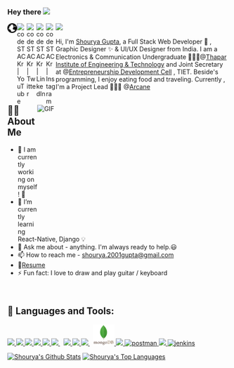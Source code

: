 ### Hey there <img src="https://media.giphy.com/media/hvRJCLFzcasrR4ia7z/giphy.gif" width="25px"> 

[<img align="left" alt="codeSTACKr.com" width="22px" src="https://raw.githubusercontent.com/iconic/open-iconic/master/svg/globe.svg" />][website]
[<img align="left" alt="codeSTACKr | YouTube" width="22px" src="https://cdn.jsdelivr.net/npm/simple-icons@v3/icons/github.svg" />][github]
[<img align="left" alt="codeSTACKr | Twitter" width="22px" src="https://img.icons8.com/fluent/48/000000/twitter.png" />][twitter]
[<img align="left" alt="codeSTACKr | LinkedIn" width="22px" src="https://img.icons8.com/fluent/48/000000/linkedin.png" />][linkedin]
[<img align="left" alt="codeSTACKr | Instagram" width="22px" src="https://img.icons8.com/fluent/48/000000/instagram-new.png" />][instagram]
![](https://komarev.com/ghpvc/?username=shourygupta28)
<br />

Hi, I'm [Shourya Gupta](shouryagupta.me), a Full Stack Web Developer 🚀 , Graphic Designer ✨ & UI/UX Designer from India. I am a Electronics & Communication Undergraduate 👨🏽‍💼@[Thapar Institute of Engineering & Technology][thapar] and Joint Secretary at @[Entrepreneurship Development Cell][edc] , TIET. Beside's programming, I enjoy eating food and traveling. Currently , I'm a Project Lead 🙍🏽‍♂️ @[Arcane][instagram]

  <img align="right" alt="GIF" src="https://github.com/abhisheknaiidu/abhisheknaiidu/blob/master/code.gif?raw=true" width="436" height="280" />

## 🙋‍♂️ About Me

- 🔭 I am currently working on myself ! 😬
- 🌱 I’m currently learning React-Native, Django 💡
- 💬 Ask me about - anything. I'm always ready to help.😃
- 📫 How to reach me - [shourya.2001gupta@gmail.com][email]
- 📝[Resume](https://drive.google.com/file/d/1snoHOHdBiNxjX2hUbEucF3HqUz1RXPdo/view?usp=sharing)
- ⚡ Fun fact: I love to draw and play guitar / keyboard



<br />

## 🚀 Languages and Tools:

<p align="left">
    <a href="https://www.w3.org/html/" target="_blank"> <img src="https://img.icons8.com/color/48/000000/html-5.png"/> </a> 
    <a href="https://www.w3schools.com/css/" target="_blank"> <img src="https://img.icons8.com/color/48/000000/css3.png"/> </a>
    <a href="https://www.cplusplus.com" target="_blank"> <img src="https://img.icons8.com/ios-filled/50/000000/c-plus-plus-logo.png"/> </a>
    <a href="https://getbootstrap.com" target="_blank"> <img src="https://img.icons8.com/color/48/000000/bootstrap.png"/> </a> 
    <a href="https://www.python.org" target="_blank"> <img src="https://img.icons8.com/color/48/000000/python.png"/> </a> 
    <a style="padding-right:8px;" href="https://nodejs.org" target="_blank"> <img src="https://img.icons8.com/color/48/000000/nodejs.png"/> </a>
    <a href="https://reactjs.org/" target="_blank"> <img src="https://img.icons8.com/color/48/000000/react-native.png"/> </a>
    <a href="https://developer.mozilla.org/en-US/docs/Web/JavaScript" target="_blank"> <img src="https://img.icons8.com/color/48/000000/javascript.png"/> </a> 
    <a style="padding-right:8px;" href="https://www.mysql.com/" target="_blank"> <img src="https://img.icons8.com/fluent/50/000000/mysql-logo.png"/> </a>
    <a href="https://www.mongodb.com/" target="_blank"> <img src="https://raw.githubusercontent.com/devicons/devicon/master/icons/mongodb/mongodb-original-wordmark.svg" alt="mongodb" width="48" height="48"/> </a> 
    <a href="https://firebase.google.com/" target="_blank"> <img src="https://img.icons8.com/color/48/000000/firebase.png"/> </a> 
    <a href="https://postman.com" target="_blank"> <img src="https://www.vectorlogo.zone/logos/getpostman/getpostman-icon.svg" alt="postman" width="45" height="45"/> </a>   
    <a href="https://git-scm.com/" target="_blank"> <img src="https://img.icons8.com/color/48/000000/git.png"/> </a> 
    <a href="https://www.jenkins.io" target="_blank"> <img src="https://www.vectorlogo.zone/logos/jenkins/jenkins-icon.svg" alt="jenkins" width="48" height="48"/> </a> 
</p>


<a href="https://github.com/shourygupta28/github-readme-stats"><img alt="Shourya's Github Stats" src="https://github-readme-stats-shourygupta28.vercel.app/api?username=shourygupta28&show_icons=true&count_private=true&include_all_commits=true&theme=github_dark&hide_border=true&bg_color=0d1117" /></a>
<a href="https://github.com/shourygupta28/github-readme-stats"><img alt="Shourya's Top Languages" src="https://github-readme-stats-shourygupta28.vercel.app/api/top-langs/?username=shourygupta28&langs_count=8&count_private=true&layout=compact&theme=react&hide_border=true&bg_color=0d1117&title_color=ffffff&text_color=ffffff" /></a>




[website]: https://shouryagupta.me
[edc]: https://www.instagram.com/edc_tiet/
[twitter]: https://twitter.com/iamshoury
[github]: https://github.com/shourygupta28
[instagram]: https://instagram.com/_._arcane_
[email]: mailto:shourya.2001gupta@gmail.com
[linkedin]: https://linkedin.com/in/shouryguptaa
[thapar]: https://thapar.edu/

